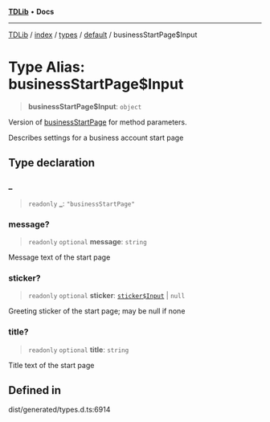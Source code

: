 [**TDLib**](../../../../../../README.md) • **Docs**

***

[TDLib](../../../../../../modules.md) / [index](../../../../../README.md) / [types](../../../README.md) / [default](../README.md) / businessStartPage$Input

# Type Alias: businessStartPage$Input

> **businessStartPage$Input**: `object`

Version of [businessStartPage](businessStartPage.md) for method parameters.

Describes settings for a business account start page

## Type declaration

### \_

> `readonly` **\_**: `"businessStartPage"`

### message?

> `readonly` `optional` **message**: `string`

Message text of the start page

### sticker?

> `readonly` `optional` **sticker**: [`sticker$Input`](sticker$Input.md) \| `null`

Greeting sticker of the start page; may be null if none

### title?

> `readonly` `optional` **title**: `string`

Title text of the start page

## Defined in

dist/generated/types.d.ts:6914
